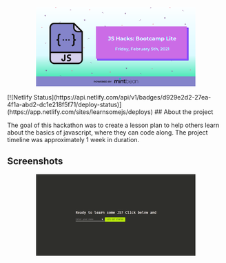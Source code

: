  <p align="center">
 <img src='/readme/hackathon.png' width='370'>
 </p>
[![Netlify Status](https://api.netlify.com/api/v1/badges/d929e2d2-27ea-4f1a-abd2-dc1e218f5f71/deploy-status)](https://app.netlify.com/sites/learnsomejs/deploys)
## About the project

The goal of this hackathon was to create a lesson plan to help others learn about the basics of javascript, where they can code along. The project timeline was approximately 1 week in duration.

## Screenshots

 <p align="center">
 <img src='/readme/demo.gif' width='370'>
 </p>
